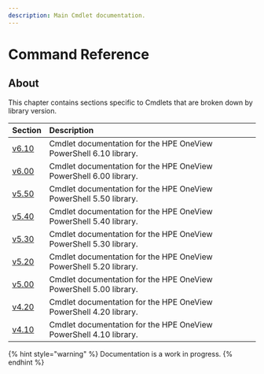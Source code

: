 ```yaml
---
description: Main Cmdlet documentation.
---
```


# Command Reference

## About

This chapter contains sections specific to Cmdlets that are broken down by library version.

| Section | Description |
| :--- | :--- |
| [v6.10](https://hpe-docs.gitbook.io/posh-hpeoneview/cmdlets/v6.10) | Cmdlet documentation for the HPE OneView PowerShell 6.10 library. |
| [v6.00](https://hpe-docs.gitbook.io/posh-hpeoneview/cmdlets/v6.00) | Cmdlet documentation for the HPE OneView PowerShell 6.00 library. |
| [v5.50](https://hpe-docs.gitbook.io/posh-hpeoneview/cmdlets/v5.50) | Cmdlet documentation for the HPE OneView PowerShell 5.50 library. |
| [v5.40](https://hpe-docs.gitbook.io/posh-hpeoneview/cmdlets/v5.40) | Cmdlet documentation for the HPE OneView PowerShell 5.40 library. |
| [v5.30](https://hpe-docs.gitbook.io/posh-hpeoneview/cmdlets/v5.30) | Cmdlet documentation for the HPE OneView PowerShell 5.30 library. |
| [v5.20](https://hpe-docs.gitbook.io/posh-hpeoneview/cmdlets/v5.20) | Cmdlet documentation for the HPE OneView PowerShell 5.20 library. |
| [v5.00](https://hpe-docs.gitbook.io/posh-hpeoneview/cmdlets/v5.00) | Cmdlet documentation for the HPE OneView PowerShell 5.00 library. |
| [v4.20](https://hpe-docs.gitbook.io/posh-hpeoneview/cmdlets/v4.20) | Cmdlet documentation for the HPE OneView PowerShell 4.20 library. |
| [v4.10](https://hpe-docs.gitbook.io/posh-hpeoneview/cmdlets/v4.10) | Cmdlet documentation for the HPE OneView PowerShell 4.10 library. |

{% hint style="warning" %}
Documentation is a work in progress.
{% endhint %}

